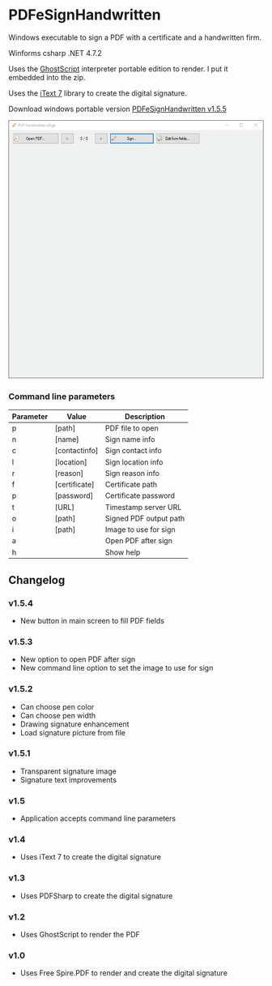 # PDFeSignHandwritten
Windows executable to sign a PDF with a certificate and a handwritten firm.

Winforms csharp .NET 4.7.2

Uses the [GhostScript](https://www.ghostscript.com/) interpreter portable edition to render. I put it embedded into the zip.

Uses the [iText 7](https://itextpdf.com/es/products/itext-7/itext-7-community) library to create the digital signature.

Download windows portable version [PDFeSignHandwritten v1.5.5](https://github.com/alexandrelozano/PDFeSignHandwritten/releases/download/v1.5.5/PDFeSignHandwritten_v1.5.5.zip)

![Sample](https://raw.githubusercontent.com/alexandrelozano/PDFeSignHandwritten/main/PDFeSignHandwritten/samples/PDFeSignHandwritten.gif)

### Command line parameters

| Parameter  | Value | Description |
| ---   | ---         | ---     |
| p | [path] | PDF file to open |
| n | [name] | Sign name info |
| c | [contactinfo] |	Sign contact info |
| l | [location] | Sign location info |
| r | [reason] | Sign reason info |
| f | [certificate] |	Certificate path |
| p | [password] | Certificate password |
| t | [URL] | Timestamp server URL |
| o | [path] | Signed PDF output path |
| i | [path] | Image to use for sign |
| a | | Open PDF after sign |
| h | | Show help |

## Changelog
### v1.5.4
- New button in main screen to fill PDF fields
### v1.5.3
- New option to open PDF after sign
- New command line option to set the image to use for sign
### v1.5.2
- Can choose pen color
- Can choose pen width
- Drawing signature enhancement
- Load signature picture from file
### v1.5.1
- Transparent signature image
- Signature text improvements
### v1.5 
- Application accepts command line parameters
### v1.4 
- Uses iText 7 to create the digital signature
### v1.3 
- Uses PDFSharp to create the digital signature
### v1.2 
- Uses GhostScript to render the PDF
### v1.0 
- Uses Free Spire.PDF to render and create the digital signature
